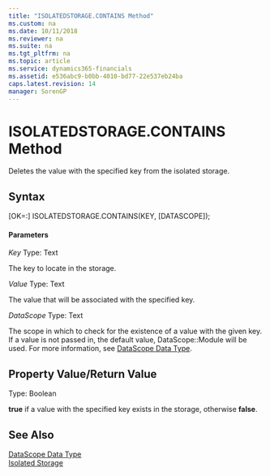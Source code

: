 ```yaml
---
title: "ISOLATEDSTORAGE.CONTAINS Method"
ms.custom: na
ms.date: 10/11/2018
ms.reviewer: na
ms.suite: na
ms.tgt_pltfrm: na
ms.topic: article
ms.service: dynamics365-financials
ms.assetid: e536abc9-b0bb-4010-bd77-22e537eb24ba
caps.latest.revision: 14
manager: SorenGP
---
```


# ISOLATEDSTORAGE.CONTAINS Method
Deletes the value with the specified key from the isolated storage.

## Syntax  
[OK=:] ISOLATEDSTORAGE.CONTAINS(KEY, [DATASCOPE]);

#### Parameters
*Key*
Type: Text

The key to locate in the storage.

*Value*
Type: Text

The value that will be associated with the specified key.

*DataScope*
Type: Text

The scope in which to check for the existence of a value with the given key. If a value is not passed in, the default value, DataScope::Module will be used. For more information, see [DataScope Data Type](datatypes/devenv-data-scope-type.md).

## Property Value/Return Value
Type: Boolean

**true** if a value with the specified key exists in the storage, otherwise **false**.

## See Also  
[DataScope Data Type](datatypes/devenv-data-scope-type.md)  
[Isolated Storage](../developer/devenv-isolated-storage.md)
